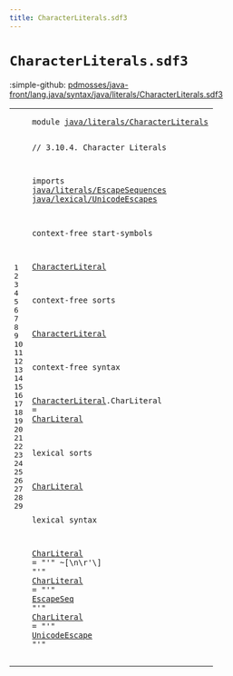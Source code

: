 ```yaml
---
title: CharacterLiterals.sdf3
---
```


# `CharacterLiterals.sdf3`

:simple-github: [pdmosses/java-front/lang.java/syntax/java/literals/CharacterLiterals.sdf3]

[pdmosses/java-front/lang.java/syntax/java/literals/CharacterLiterals.sdf3]: https://github.com/pdmosses/java-front/blob/master/lang.java/syntax/java/literals/CharacterLiterals.sdf3 "The source file on GitHub"

<div class="sdf3"><table class="highlighttable"><tbody><tr><td class="linenos"><div class="linenodiv"><pre><span></span>1
2
3
4
5
6
7
8
9
10
11
12
13
14
15
16
17
18
19
20
21
22
23
24
25
26
27
28
29
</pre></div></td>
<td class="code"><pre><code><span class="keyword">module</span> <a href="../Main.sdf3#java/literals/CharacterLiterals_158_189" id="java/literals/CharacterLiterals_7_38" title="Referenced at ../Main.sdf3 line 9">java/literals/CharacterLiterals</a>

<span class="layout">// 3.10.4. Character Literals</span>

<span class="keyword">imports</span>
  <a href="../EscapeSequences.sdf3#java/literals/EscapeSequences_7_36" id="java/literals/EscapeSequences_81_110" title="Defined at ../EscapeSequences.sdf3 line 1">java/literals/EscapeSequences</a>
  <a href="../../lexical/UnicodeEscapes.sdf3#java/lexical/UnicodeEscapes_7_34" id="java/lexical/UnicodeEscapes_113_140" title="Defined at ../../lexical/UnicodeEscapes.sdf3 line 1">java/lexical/UnicodeEscapes</a>
  
<span class="keyword">context-free start-symbols</span>
  
  <a href="#CharacterLiteral_222_238" id="CharacterLiteral_176_192" title="Defined at line 15, 19">CharacterLiteral</a>  
  
<span class="keyword">context-free sorts</span>
  
  <a href="#CharacterLiteral_176_192" id="CharacterLiteral_222_238" title="Referenced at line 11; ../Main.sdf3 line 22">CharacterLiteral</a>  
  
<span class="keyword">context-free syntax</span>

  <a href="#CharacterLiteral_176_192" id="CharacterLiteral_267_283" title="Referenced at line 11; ../Main.sdf3 line 22">CharacterLiteral</a>.<span class="cons_Constructor"><span id="CharLiteral_284_295" title="Not referenced locally, nor via imports">CharLiteral</span></span> = <a href="#CharLiteral_332_343" id="CharLiteral_298_309" title="Defined at line 23, 27, 28, 29">CharLiteral</a>  
  
<span class="keyword">lexical sorts</span>

  <a href="#CharLiteral_298_309" id="CharLiteral_332_343" title="Referenced at line 19">CharLiteral</a>  

<span class="keyword">lexical syntax</span>

  <a href="#CharLiteral_298_309" id="CharLiteral_365_376" title="Referenced at line 19">CharLiteral</a> = <span class="cons_Lit">"'"</span> ~[\n\r\'\\] <span class="cons_Lit">"'"</span>
  <a href="#CharLiteral_298_309" id="CharLiteral_401_412" title="Referenced at line 19">CharLiteral</a> = <span class="cons_Lit">"'"</span> <a href="../EscapeSequences.sdf3#EscapeSeq_119_128" id="EscapeSeq_419_428" title="Defined at ../EscapeSequences.sdf3 line 7, 8">EscapeSeq</a> <span class="cons_Lit">"'"</span>
  <a href="#CharLiteral_298_309" id="CharLiteral_435_446" title="Referenced at line 19">CharLiteral</a> = <span class="cons_Lit">"'"</span> <a href="../../lexical/UnicodeEscapes.sdf3#UnicodeEscape_71_84" id="UnicodeEscape_453_466" title="Defined at ../../lexical/UnicodeEscapes.sdf3 line 7">UnicodeEscape</a> <span class="cons_Lit">"'"</span>
</code></pre></td></tr></tbody></table></div>